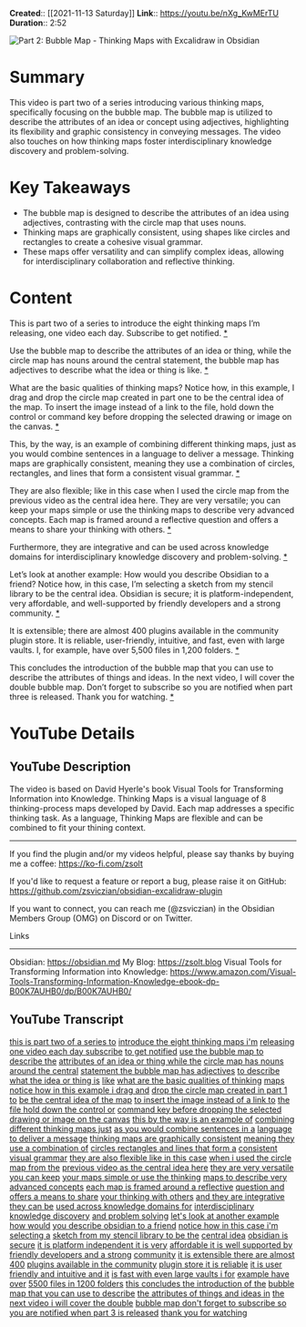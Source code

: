 **Created**:: [[2021-11-13 Saturday]]
**Link**:: https://youtu.be/nXg_KwMErTU
**Duration**:: 2:52

![Part 2: Bubble Map - Thinking Maps with Excalidraw in Obsidian](https://youtu.be/nXg_KwMErTU)

# Summary
This video is part two of a series introducing various thinking maps, specifically focusing on the bubble map. The bubble map is utilized to describe the attributes of an idea or concept using adjectives, highlighting its flexibility and graphic consistency in conveying messages. The video also touches on how thinking maps foster interdisciplinary knowledge discovery and problem-solving.

# Key Takeaways
- The bubble map is designed to describe the attributes of an idea using adjectives, contrasting with the circle map that uses nouns.
- Thinking maps are graphically consistent, using shapes like circles and rectangles to create a cohesive visual grammar.
- These maps offer versatility and can simplify complex ideas, allowing for interdisciplinary collaboration and reflective thinking.

# Content
This is part two of a series to introduce the eight thinking maps I’m releasing, one video each day. Subscribe to get notified. [* ](https://youtu.be/nXg_KwMErTU?t=0)

Use the bubble map to describe the attributes of an idea or thing, while the circle map has nouns around the central statement, the bubble map has adjectives to describe what the idea or thing is like. [* ](https://youtu.be/nXg_KwMErTU?t=10)

What are the basic qualities of thinking maps? Notice how, in this example, I drag and drop the circle map created in part one to be the central idea of the map. To insert the image instead of a link to the file, hold down the control or command key before dropping the selected drawing or image on the canvas. [* ](https://youtu.be/nXg_KwMErTU?t=28)

This, by the way, is an example of combining different thinking maps, just as you would combine sentences in a language to deliver a message. Thinking maps are graphically consistent, meaning they use a combination of circles, rectangles, and lines that form a consistent visual grammar. [* ](https://youtu.be/nXg_KwMErTU?t=48)

They are also flexible; like in this case when I used the circle map from the previous video as the central idea here. They are very versatile; you can keep your maps simple or use the thinking maps to describe very advanced concepts. Each map is framed around a reflective question and offers a means to share your thinking with others. [* ](https://youtu.be/nXg_KwMErTU?t=69)

Furthermore, they are integrative and can be used across knowledge domains for interdisciplinary knowledge discovery and problem-solving. [* ](https://youtu.be/nXg_KwMErTU?t=90)

Let’s look at another example: How would you describe Obsidian to a friend? Notice how, in this case, I’m selecting a sketch from my stencil library to be the central idea. Obsidian is secure; it is platform-independent, very affordable, and well-supported by friendly developers and a strong community. [* ](https://youtu.be/nXg_KwMErTU?t=106)

It is extensible; there are almost 400 plugins available in the community plugin store. It is reliable, user-friendly, intuitive, and fast, even with large vaults. I, for example, have over 5,500 files in 1,200 folders. [* ](https://youtu.be/nXg_KwMErTU?t=131)

This concludes the introduction of the bubble map that you can use to describe the attributes of things and ideas. In the next video, I will cover the double bubble map. Don’t forget to subscribe so you are notified when part three is released. Thank you for watching. [* ](https://youtu.be/nXg_KwMErTU?t=155)

# YouTube Details

## YouTube Description

The video is based on David Hyerle's book Visual Tools for Transforming Information into Knowledge. Thinking Maps is a visual language of 8 thinking-process maps developed by David. Each map addresses a specific thinking task. As a language, Thinking Maps are flexible and can be combined to fit your thining context.

---

If you find the plugin and/or my videos helpful, please say thanks by buying me a coffee: https://ko-fi.com/zsolt

If you'd like to request a feature or report a bug, please raise it on GitHub: https://github.com/zsviczian/obsidian-excalidraw-plugin

If you want to connect, you can reach me (@zsviczian) in the Obsidian Members Group (OMG) on Discord or on Twitter.

Links

---------

Obsidian: https://obsidian.md
My Blog: https://zsolt.blog
Visual Tools for Transforming Information into Knowledge: https://www.amazon.com/Visual-Tools-Transforming-Information-Knowledge-ebook-dp-B00K7AUHB0/dp/B00K7AUHB0/

## YouTube Transcript

[this is part two of a series to](https://youtu.be/nXg_KwMErTU?t=0) [introduce the eight thinking maps i'm](https://youtu.be/nXg_KwMErTU?t=1) [releasing one video each day subscribe](https://youtu.be/nXg_KwMErTU?t=4) [to get notified](https://youtu.be/nXg_KwMErTU?t=6) [use the bubble map to describe the](https://youtu.be/nXg_KwMErTU?t=10) [attributes of an idea or thing while the](https://youtu.be/nXg_KwMErTU?t=12) [circle map has nouns around the central](https://youtu.be/nXg_KwMErTU?t=15) [statement the bubble map has adjectives](https://youtu.be/nXg_KwMErTU?t=17) [to describe what the idea or thing is](https://youtu.be/nXg_KwMErTU?t=20) [like](https://youtu.be/nXg_KwMErTU?t=23) [what are the basic qualities of thinking](https://youtu.be/nXg_KwMErTU?t=25) [maps](https://youtu.be/nXg_KwMErTU?t=28) [notice how in this example i drag and](https://youtu.be/nXg_KwMErTU?t=29) [drop the circle map created in part 1 to](https://youtu.be/nXg_KwMErTU?t=31) [be the central idea of the map](https://youtu.be/nXg_KwMErTU?t=35) [to insert the image instead of a link to](https://youtu.be/nXg_KwMErTU?t=37) [the file hold down the control or](https://youtu.be/nXg_KwMErTU?t=40) [command key before dropping the selected](https://youtu.be/nXg_KwMErTU?t=42) [drawing or image on the canvas](https://youtu.be/nXg_KwMErTU?t=45) [this by the way is an example of](https://youtu.be/nXg_KwMErTU?t=48) [combining different thinking maps just](https://youtu.be/nXg_KwMErTU?t=51) [as you would combine sentences in a](https://youtu.be/nXg_KwMErTU?t=53) [language to deliver a message](https://youtu.be/nXg_KwMErTU?t=56) [thinking maps are graphically consistent](https://youtu.be/nXg_KwMErTU?t=59) [meaning they use a combination of](https://youtu.be/nXg_KwMErTU?t=61) [circles rectangles and lines that form a](https://youtu.be/nXg_KwMErTU?t=63) [consistent visual grammar](https://youtu.be/nXg_KwMErTU?t=66) [they are also flexible like in this case](https://youtu.be/nXg_KwMErTU?t=69) [when i used the circle map from the](https://youtu.be/nXg_KwMErTU?t=72) [previous video as the central idea here](https://youtu.be/nXg_KwMErTU?t=74) [they are very versatile you can keep](https://youtu.be/nXg_KwMErTU?t=78) [your maps simple or use the thinking](https://youtu.be/nXg_KwMErTU?t=80) [maps to describe very advanced concepts](https://youtu.be/nXg_KwMErTU?t=83) [each map is framed around a reflective](https://youtu.be/nXg_KwMErTU?t=87) [question and offers a means to share](https://youtu.be/nXg_KwMErTU?t=90) [your thinking with others](https://youtu.be/nXg_KwMErTU?t=93) [and they are integrative they can be](https://youtu.be/nXg_KwMErTU?t=95) [used across knowledge domains for](https://youtu.be/nXg_KwMErTU?t=97) [interdisciplinary knowledge discovery](https://youtu.be/nXg_KwMErTU?t=100) [and problem solving](https://youtu.be/nXg_KwMErTU?t=103) [let's look at another example how would](https://youtu.be/nXg_KwMErTU?t=106) [you describe obsidian to a friend](https://youtu.be/nXg_KwMErTU?t=108) [notice how in this case i'm selecting a](https://youtu.be/nXg_KwMErTU?t=111) [sketch from my stencil library to be the](https://youtu.be/nXg_KwMErTU?t=114) [central idea](https://youtu.be/nXg_KwMErTU?t=117) [obsidian is secure](https://youtu.be/nXg_KwMErTU?t=119) [it is platform independent it is very](https://youtu.be/nXg_KwMErTU?t=121) [affordable it is well supported by](https://youtu.be/nXg_KwMErTU?t=124) [friendly developers and a strong](https://youtu.be/nXg_KwMErTU?t=128) [community](https://youtu.be/nXg_KwMErTU?t=130) [it is extensible there are almost 400](https://youtu.be/nXg_KwMErTU?t=131) [plugins available in the community](https://youtu.be/nXg_KwMErTU?t=135) [plugin store it is reliable](https://youtu.be/nXg_KwMErTU?t=137) [it is user friendly and intuitive and it](https://youtu.be/nXg_KwMErTU?t=140) [is fast with even large vaults i for](https://youtu.be/nXg_KwMErTU?t=144) [example have over](https://youtu.be/nXg_KwMErTU?t=147) [5500 files in 1200 folders](https://youtu.be/nXg_KwMErTU?t=149) [this concludes the introduction of the](https://youtu.be/nXg_KwMErTU?t=153) [bubble map that you can use to describe](https://youtu.be/nXg_KwMErTU?t=155) [the attributes of things and ideas in](https://youtu.be/nXg_KwMErTU?t=158) [the next video i will cover the double](https://youtu.be/nXg_KwMErTU?t=161) [bubble map don't forget to subscribe so](https://youtu.be/nXg_KwMErTU?t=163) [you are notified when part 3 is released](https://youtu.be/nXg_KwMErTU?t=166) [thank you for watching](https://youtu.be/nXg_KwMErTU?t=170) 

